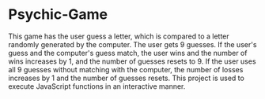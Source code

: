 # Psychic-Game


This game has the user guess a letter, which is compared to a letter randomly generated by the computer. The user gets 9 guesses. If the user's guess and the computer's guess match, the user wins and the number of wins increases by 1, and the number of guesses resets to 9. If the user uses all 9 guesses without matching with the computer, the number of losses increases by 1 and the number of guesses resets. This project is used to execute JavaScript functions in an interactive manner.
